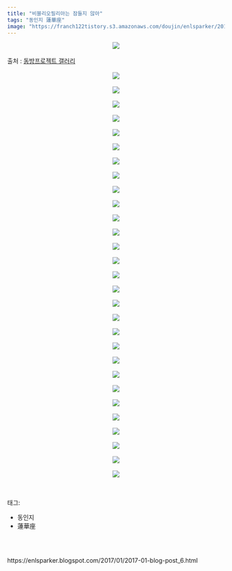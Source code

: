 ```yaml
---
title: "비블리오필리아는 잠들지 않아"
tags: "동인지 蓮華座"
image: "https://franch122tistory.s3.amazonaws.com/doujin/enlsparker/2017-01-blog-post_6/001.jpg"
---
```

<div class="article">
<div class="post-body entry-content" id="post-body-6344698887614433328" itemprop="description articleBody">
<div class="separator" style="clear: both; text-align: center;">
<img src="{{ site.imgserver8 }}/enlsparker/2017-01-blog-post_6/001.jpg"/></div>
<br/>
<a name="more"></a>출처 : <a href="http://gall.dcinside.com/board/view/?id=touhou&amp;no=4402285">동방프로젝트 갤러리</a><br/>
<br/>
<div class="separator" style="clear: both; text-align: center;">
<img src="{{ site.imgserver8 }}/enlsparker/2017-01-blog-post_6/002.jpg"/></div>
<br/>
<div class="separator" style="clear: both; text-align: center;">
<img src="{{ site.imgserver8 }}/enlsparker/2017-01-blog-post_6/003.jpg"/></div>
<br/>
<div class="separator" style="clear: both; text-align: center;">
<img src="{{ site.imgserver8 }}/enlsparker/2017-01-blog-post_6/004.jpg"/></div>
<br/>
<div class="separator" style="clear: both; text-align: center;">
<img src="{{ site.imgserver8 }}/enlsparker/2017-01-blog-post_6/005.jpg"/></div>
<br/>
<div class="separator" style="clear: both; text-align: center;">
<img src="{{ site.imgserver8 }}/enlsparker/2017-01-blog-post_6/006.jpg"/></div>
<br/>
<div class="separator" style="clear: both; text-align: center;">
<img src="{{ site.imgserver8 }}/enlsparker/2017-01-blog-post_6/007.jpg"/></div>
<br/>
<div class="separator" style="clear: both; text-align: center;">
<img src="{{ site.imgserver8 }}/enlsparker/2017-01-blog-post_6/008.jpg"/></div>
<br/>
<div class="separator" style="clear: both; text-align: center;">
<img src="{{ site.imgserver8 }}/enlsparker/2017-01-blog-post_6/009.jpg"/></div>
<br/>
<div class="separator" style="clear: both; text-align: center;">
<img src="{{ site.imgserver8 }}/enlsparker/2017-01-blog-post_6/010.jpg"/></div>
<br/>
<div class="separator" style="clear: both; text-align: center;">
<img src="{{ site.imgserver8 }}/enlsparker/2017-01-blog-post_6/011.jpg"/></div>
<br/>
<div class="separator" style="clear: both; text-align: center;">
<img src="{{ site.imgserver8 }}/enlsparker/2017-01-blog-post_6/012.jpg"/></div>
<br/>
<div class="separator" style="clear: both; text-align: center;">
<img src="{{ site.imgserver8 }}/enlsparker/2017-01-blog-post_6/013.jpg"/></div>
<br/>
<div class="separator" style="clear: both; text-align: center;">
<img src="{{ site.imgserver8 }}/enlsparker/2017-01-blog-post_6/014.jpg"/></div>
<br/>
<div class="separator" style="clear: both; text-align: center;">
<img src="{{ site.imgserver8 }}/enlsparker/2017-01-blog-post_6/015.jpg"/></div>
<br/>
<div class="separator" style="clear: both; text-align: center;">
<img src="{{ site.imgserver8 }}/enlsparker/2017-01-blog-post_6/016.jpg"/></div>
<br/>
<div class="separator" style="clear: both; text-align: center;">
<img src="{{ site.imgserver8 }}/enlsparker/2017-01-blog-post_6/017.jpg"/></div>
<br/>
<div class="separator" style="clear: both; text-align: center;">
<img src="{{ site.imgserver8 }}/enlsparker/2017-01-blog-post_6/018.jpg"/></div>
<br/>
<div class="separator" style="clear: both; text-align: center;">
<img src="{{ site.imgserver8 }}/enlsparker/2017-01-blog-post_6/019.jpg"/></div>
<br/>
<div class="separator" style="clear: both; text-align: center;">
<img src="{{ site.imgserver8 }}/enlsparker/2017-01-blog-post_6/020.jpg"/></div>
<br/>
<div class="separator" style="clear: both; text-align: center;">
<img src="{{ site.imgserver8 }}/enlsparker/2017-01-blog-post_6/021.jpg"/></div>
<br/>
<div class="separator" style="clear: both; text-align: center;">
<img src="{{ site.imgserver8 }}/enlsparker/2017-01-blog-post_6/022.jpg"/></div>
<br/>
<div class="separator" style="clear: both; text-align: center;">
<img src="{{ site.imgserver8 }}/enlsparker/2017-01-blog-post_6/023.jpg"/></div>
<br/>
<div class="separator" style="clear: both; text-align: center;">
<img src="{{ site.imgserver8 }}/enlsparker/2017-01-blog-post_6/024.jpg"/></div>
<br/>
<div class="separator" style="clear: both; text-align: center;">
<img src="{{ site.imgserver8 }}/enlsparker/2017-01-blog-post_6/025.jpg"/></div>
<br/>
<div class="separator" style="clear: both; text-align: center;">
<img src="{{ site.imgserver8 }}/enlsparker/2017-01-blog-post_6/026.jpg"/></div>
<br/>
<div class="separator" style="clear: both; text-align: center;">
<img src="{{ site.imgserver8 }}/enlsparker/2017-01-blog-post_6/027.jpg"/></div>
<br/>
<div class="separator" style="clear: both; text-align: center;">
<img src="{{ site.imgserver8 }}/enlsparker/2017-01-blog-post_6/028.jpg"/></div>
<br/>
<div class="separator" style="clear: both; text-align: center;">
<img src="{{ site.imgserver8 }}/enlsparker/2017-01-blog-post_6/029.jpg"/></div>
<br/>
<div class="separator" style="clear: both; text-align: center;">
<img src="{{ site.imgserver8 }}/enlsparker/2017-01-blog-post_6/030.jpg"/></div>
<br/>
<div style="clear: both;"></div>
</div></div><br/>
<div class="tagTrail">
<p>태그: </p>
<ul>
<li>동인지</li>
<li>蓮華座</li>
</ul>
</div><br/>

<br/>
<p id="refer">https://enlsparker.blogspot.com/2017/01/2017-01-blog-post_6.html</p>
<br/>


